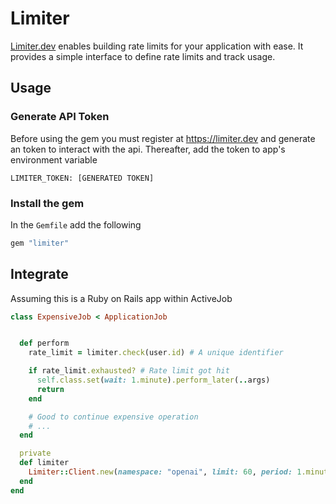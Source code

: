 # Limiter

[Limiter.dev](https://limiter.dev) enables building rate limits for your application with ease. It provides a simple interface to define rate limits and track usage.

## Usage

### Generate API Token

Before using the gem you must register at <https://limiter.dev> and generate an token to interact with the api. Thereafter, add the token to app's environment variable

```
LIMITER_TOKEN: [GENERATED TOKEN]
```

### Install the gem

In the `Gemfile` add the following

```ruby
gem "limiter"
```

## Integrate

Assuming this is a Ruby on Rails app within ActiveJob

```ruby
class ExpensiveJob < ApplicationJob


  def perform
    rate_limit = limiter.check(user.id) # A unique identifier

    if rate_limit.exhausted? # Rate limit got hit
      self.class.set(wait: 1.minute).perform_later(..args)
      return
    end

    # Good to continue expensive operation
    # ...
  end

  private
  def limiter
    Limiter::Client.new(namespace: "openai", limit: 60, period: 1.minute)
  end
end
```
